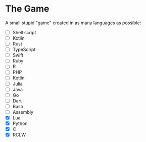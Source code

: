 # The Game

A small stupid "game" created in as many languages as possible:


- [ ] Shell script
- [ ] Kotlin
- [ ] Rust
- [ ] TypeScript
- [ ] Swift
- [ ] Ruby
- [ ] R
- [ ] PHP
- [ ] Kotlin
- [ ] Julia
- [ ] Java
- [ ] Go
- [ ] Dart
- [ ] Bash
- [ ] Assembly
- [x] Lua
- [x] Python
- [x] C
- [x] RCLW